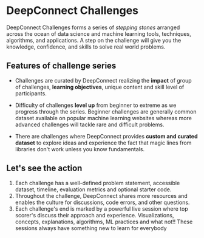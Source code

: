 # DeepConnect Challenges

DeepConnect Challenges forms a series of *stepping stones* arranged across the ocean of data science and machine learning tools, techniques, algorithms, and applications. A step on the challenge will give you the knowledge, confidence, and skills to solve real world problems.

## Features of challenge series
- Challenges are curated by DeepConnect realizing the <b>impact</b> of group of challenges, <b>learning objectives</b>, unique content and skill level of participants.

- Difficulty of challenges <b>level up</b> from beginner to extreme as we progress through the series. Beginner challenges are generally common dataset available on popular machine learning websites whereas more advanced challenges will tackle rare and difficult problems.

- There are challenges where DeepConnect provides <b>custom and curated dataset</b> to explore ideas and experience the fact that magic lines from libraries don't work unless you know fundamentals.

## Let's see the action
1. Each challenge has a well-defined problem statement, accessible dataset, timeline, evaluation metrics and optional starter code.
2. Throughout the challenge, DeepConnect shares more resources and enables the culture for discussions, code errors, and other questions.
3. Each challenge's end is marked by a powerful live session where top scorer's discuss their approach and experience. Visualizations, concepts, explanations, algorithms, ML practices and what not!! These sessions always have something new to learn for everybody